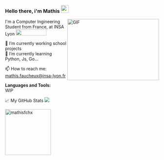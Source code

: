 ### Hello there, i'm Mathis <img src="https://media.giphy.com/media/hvRJCLFzcasrR4ia7z/giphy.gif" width="25px"> 

  <img align="right" alt="GIF" src="https://media.giphy.com/media/ZY3W96Mvat8EFTCclA/giphy.gif" width="300" height="200">
  
I'm a Computer Ingineering Student from France, at INSA Lyon [<img src="https://www.insa-lyon.fr/sites/www.insa-lyon.fr/files/logo-blanc.png" width="100" height="20">](https://www.insa-lyon.fr)
  
🔭 I’m currently working school projects  
🌱 I’m currently learning Python, Js, Go...  

📫 How to reach me: mathis.faucheux@insa-lyon.fr  

**Languages and Tools:**  
WIP

📈 My GitHub Stats ![](https://visitor-badge.glitch.me/badge?page_id=mathisfchx.mathisfchx)  

<p align="left"> <img src="https://github-readme-stats.vercel.app/api?username=mathisfchx&show_icons=true&theme=gotham" alt="mathisfchx" widht="500" height="150"/>

